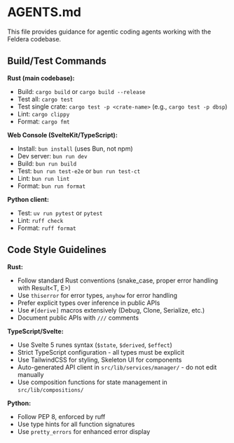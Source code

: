 # AGENTS.md

This file provides guidance for agentic coding agents working with the Feldera codebase.

## Build/Test Commands

**Rust (main codebase):**
- Build: `cargo build` or `cargo build --release`
- Test all: `cargo test`
- Test single crate: `cargo test -p <crate-name>` (e.g., `cargo test -p dbsp`)
- Lint: `cargo clippy`
- Format: `cargo fmt`

**Web Console (SvelteKit/TypeScript):**
- Install: `bun install` (uses Bun, not npm)
- Dev server: `bun run dev`
- Build: `bun run build`
- Test: `bun run test-e2e` or `bun run test-ct`
- Lint: `bun run lint`
- Format: `bun run format`

**Python client:**
- Test: `uv run pytest` or `pytest`
- Lint: `ruff check`
- Format: `ruff format`

## Code Style Guidelines

**Rust:**
- Follow standard Rust conventions (snake_case, proper error handling with Result<T, E>)
- Use `thiserror` for error types, `anyhow` for error handling
- Prefer explicit types over inference in public APIs
- Use `#[derive]` macros extensively (Debug, Clone, Serialize, etc.)
- Document public APIs with `///` comments

**TypeScript/Svelte:**
- Use Svelte 5 runes syntax (`$state`, `$derived`, `$effect`)
- Strict TypeScript configuration - all types must be explicit
- Use TailwindCSS for styling, Skeleton UI for components
- Auto-generated API client in `src/lib/services/manager/` - do not edit manually
- Use composition functions for state management in `src/lib/compositions/`

**Python:**
- Follow PEP 8, enforced by ruff
- Use type hints for all function signatures
- Use `pretty_errors` for enhanced error display